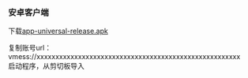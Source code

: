 

### 安卓客户端

下载[app-universal-release.apk](https://github.com/2dust/v2rayNG/releases/download/1.1.1/app-universal-release.apk)

复制账号url： vmess://xxxxxxxxxxxxxxxxxxxxxxxxxxxxxxxxxxxxxxxxxxxxxxxxxxxxxx  
启动程序，从剪切板导入
